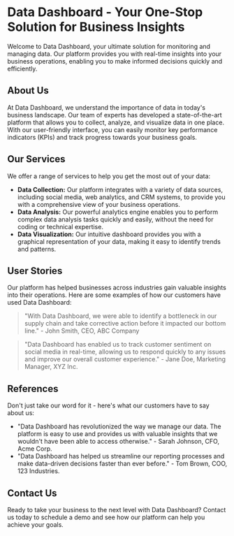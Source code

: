 <!--font:Exo 2-->

# Data Dashboard - Your One-Stop Solution for Business Insights

Welcome to Data Dashboard, your ultimate solution for monitoring and managing data. Our platform provides you with real-time insights into your business operations, enabling you to make informed decisions quickly and efficiently.

## About Us

At Data Dashboard, we understand the importance of data in today's business landscape. Our team of experts has developed a state-of-the-art platform that allows you to collect, analyze, and visualize data in one place. With our user-friendly interface, you can easily monitor key performance indicators (KPIs) and track progress towards your business goals.

## Our Services

We offer a range of services to help you get the most out of your data:

- **Data Collection:** Our platform integrates with a variety of data sources, including social media, web analytics, and CRM systems, to provide you with a comprehensive view of your business operations.
- **Data Analysis:** Our powerful analytics engine enables you to perform complex data analysis tasks quickly and easily, without the need for coding or technical expertise.
- **Data Visualization:** Our intuitive dashboard provides you with a graphical representation of your data, making it easy to identify trends and patterns.

## User Stories

Our platform has helped businesses across industries gain valuable insights into their operations. Here are some examples of how our customers have used Data Dashboard:

> "With Data Dashboard, we were able to identify a bottleneck in our supply chain and take corrective action before it impacted our bottom line." - John Smith, CEO, ABC Company

> "Data Dashboard has enabled us to track customer sentiment on social media in real-time, allowing us to respond quickly to any issues and improve our overall customer experience." - Jane Doe, Marketing Manager, XYZ Inc.

## References

Don't just take our word for it - here's what our customers have to say about us:

- "Data Dashboard has revolutionized the way we manage our data. The platform is easy to use and provides us with valuable insights that we wouldn't have been able to access otherwise." - Sarah Johnson, CFO, Acme Corp.
- "Data Dashboard has helped us streamline our reporting processes and make data-driven decisions faster than ever before." - Tom Brown, COO, 123 Industries.

## Contact Us

Ready to take your business to the next level with Data Dashboard? Contact us today to schedule a demo and see how our platform can help you achieve your goals.

<!--

Write me content for website with wallpaper which alt text is:

"A wallpaper with a simple graphic of a digital dashboard or control panel, with space for monitoring and managing data."

The name/title of the page should not be 1:1 copy of the alt text but rather a real content of the website which is using this wallpaper.

- Use markdown format 
- Start with heading
- Heading should be short and concise
- The content should look like a real website 
- The website should not be about the wallpaper, wallpaper is just a related background
- Heading should be contain work "wallpaper" or "background"
- Include real sections like references, contact, user stories, etc. use things relevant to the page purpose.
- Feel free to use structure like headings, bullets, numbering, blockquotes, paragraphs, horizontal lines, etc.
- You can use formatting like bold or _italic_
- You can include UTF-8 emojis
- Links should be only #hash anchors (and you can refer to the document itself)
- Do not include images


---


# Data Dashboard - Your One-Stop Solution for Business Insights

Welcome to Data Dashboard, your ultimate solution for monitoring and managing data. Our platform provides you with real-time insights into your business operations, enabling you to make informed decisions quickly and efficiently.

## About Us

At Data Dashboard, we understand the importance of data in today's business landscape. Our team of experts has developed a state-of-the-art platform that allows you to collect, analyze, and visualize data in one place. With our user-friendly interface, you can easily monitor key performance indicators (KPIs) and track progress towards your business goals.

## Our Services

We offer a range of services to help you get the most out of your data:

- **Data Collection:** Our platform integrates with a variety of data sources, including social media, web analytics, and CRM systems, to provide you with a comprehensive view of your business operations.
- **Data Analysis:** Our powerful analytics engine enables you to perform complex data analysis tasks quickly and easily, without the need for coding or technical expertise.
- **Data Visualization:** Our intuitive dashboard provides you with a graphical representation of your data, making it easy to identify trends and patterns.

## User Stories

Our platform has helped businesses across industries gain valuable insights into their operations. Here are some examples of how our customers have used Data Dashboard:

> "With Data Dashboard, we were able to identify a bottleneck in our supply chain and take corrective action before it impacted our bottom line." - John Smith, CEO, ABC Company

> "Data Dashboard has enabled us to track customer sentiment on social media in real-time, allowing us to respond quickly to any issues and improve our overall customer experience." - Jane Doe, Marketing Manager, XYZ Inc.

## References

Don't just take our word for it - here's what our customers have to say about us:

- "Data Dashboard has revolutionized the way we manage our data. The platform is easy to use and provides us with valuable insights that we wouldn't have been able to access otherwise." - Sarah Johnson, CFO, Acme Corp.
- "Data Dashboard has helped us streamline our reporting processes and make data-driven decisions faster than ever before." - Tom Brown, COO, 123 Industries.

## Contact Us

Ready to take your business to the next level with Data Dashboard? Contact us today to schedule a demo and see how our platform can help you achieve your goals.

-->
